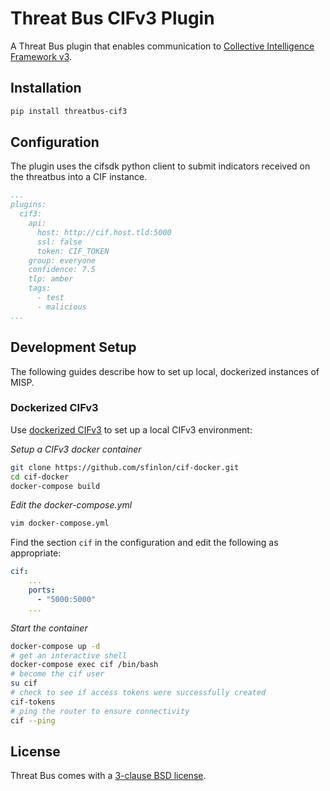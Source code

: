 Threat Bus CIFv3 Plugin
======================

A Threat Bus plugin that enables communication to [Collective Intelligence Framework v3](https://github.com/csirtgadgets/bearded-avenger).

## Installation

```sh
pip install threatbus-cif3
```

## Configuration

The plugin uses the cifsdk python client to submit indicators received on the threatbus into a CIF instance.

```yaml
...
plugins:
  cif3:
    api:
      host: http://cif.host.tld:5000
      ssl: false
      token: CIF_TOKEN
    group: everyone
    confidence: 7.5
    tlp: amber
    tags:
      - test
      - malicious
...
```

## Development Setup

The following guides describe how to set up local, dockerized instances of MISP.

### Dockerized CIFv3

Use [dockerized CIFv3](https://github.com/sfinlon/cif-docker) to set
up a local CIFv3 environment:

*Setup a CIFv3 docker container*

```sh
git clone https://github.com/sfinlon/cif-docker.git
cd cif-docker
docker-compose build
```

*Edit the docker-compose.yml*

```sh
vim docker-compose.yml
```
Find the section `cif` in the configuration and edit the following as appropriate:

```yaml
cif:
    ...
    ports:
      - "5000:5000"
    ...
```


*Start the container*

```sh
docker-compose up -d
# get an interactive shell
docker-compose exec cif /bin/bash
# become the cif user
su cif
# check to see if access tokens were successfully created
cif-tokens
# ping the router to ensure connectivity
cif --ping
```

## License

Threat Bus comes with a [3-clause BSD license][license-url].

[pypi-badge]: https://img.shields.io/pypi/v/threatbus-misp.svg
[pypi-url]: https://pypi.org/project/threatbus-misp
[ci-url]: https://github.com/tenzir/threatbus/actions?query=branch%3Amaster
[ci-badge]: https://github.com/tenzir/threatbus/workflows/Python%20Egg/badge.svg?branch=master
[license-badge]: https://img.shields.io/badge/license-BSD-blue.svg
[license-url]: https://github.com/tenzir/threatbus/blob/master/COPYING
